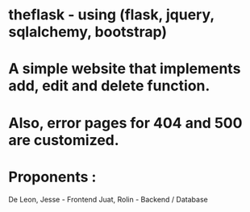 # theflask - using (flask, jquery, sqlalchemy, bootstrap)

# A simple website that implements add, edit and delete function.
# Also, error pages for 404 and 500 are customized.

# Proponents :
  De Leon, Jesse - Frontend
  Juat, Rolin    - Backend / Database
  
  
